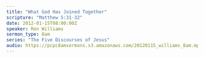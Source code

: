 ```yaml
---
title: "What God Has Joined Together"
scripture: "Matthew 5:31-32"
date: 2012-01-15T08:00:00Z
speaker: Ron Williams
sermon_type: 8am
series: "The Five Discourses of Jesus"
audio: https://pcpc8amsermons.s3.amazonaws.com/20120115_williams_8am.mp3 
---
```



